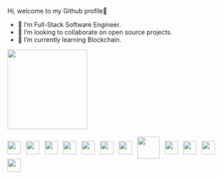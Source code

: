 Hi, welcome to my Github profile👋

-  🔭 I’m Full-Stack Software Engineer.
-  👯 I’m looking to collaborate on open source projects.
-  🌱 I’m currently learning Blockchain.

<div>
  <a href="https://github.com/erickestradapj">
      <img 
           height="180em" 
           src="https://github-readme-stats.vercel.app/api?username=erickestradapj&show_icons=true&theme=github_dark"/>
   </a>
</div>

<div style="display:inline_block"><br>
  <img align="center" height="30" with="40" src="https://cdn.jsdelivr.net/gh/devicons/devicon/icons/html5/html5-original.svg" /> &nbsp;
  <img align="center" height="30" with="40" src="https://cdn.jsdelivr.net/gh/devicons/devicon/icons/css3/css3-original.svg" /> &nbsp;
  <img align="center" height="30" with="40" src="https://cdn.jsdelivr.net/gh/devicons/devicon/icons/javascript/javascript-original.svg" /> &nbsp;
  <img align="center" height="30" with="40" src="https://cdn.jsdelivr.net/gh/devicons/devicon/icons/typescript/typescript-original.svg" /> &nbsp;
  <img align="center" height="30" with="40" src="https://cdn.jsdelivr.net/gh/devicons/devicon/icons/angularjs/angularjs-plain.svg" /> &nbsp;
  <img align="center" height="30" with="40" src="https://cdn.jsdelivr.net/gh/devicons/devicon/icons/java/java-original.svg" /> &nbsp;
  <img align="center" height="30" with="40" src="https://cdn.jsdelivr.net/gh/devicons/devicon/icons/spring/spring-original.svg" /> &nbsp;
  <img align="center" height="50" with="60" src="https://cdn.jsdelivr.net/gh/devicons/devicon/icons/go/go-original-wordmark.svg" />  &nbsp;
  <img align="center" height="30" with="40" src="https://cdn.jsdelivr.net/gh/devicons/devicon/icons/nodejs/nodejs-original.svg" /> &nbsp;
  <img align="center" height="30" with="40" src="https://cdn.jsdelivr.net/gh/devicons/devicon/icons/docker/docker-original.svg" /> &nbsp;
  <img align="center" height="30" with="40" src="https://cdn.jsdelivr.net/gh/devicons/devicon/icons/mysql/mysql-original.svg" /> &nbsp;
  <img align="center" height="30" with="40" src="https://cdn.jsdelivr.net/gh/devicons/devicon/icons/amazonwebservices/amazonwebservices-original.svg" /> &nbsp;
</div>
